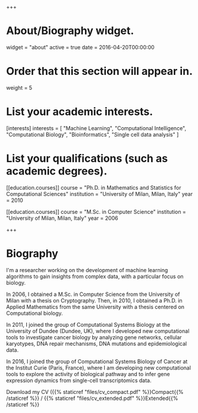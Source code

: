 +++
# About/Biography widget.
widget = "about"
active = true
date = 2016-04-20T00:00:00

# Order that this section will appear in.
weight = 5

# List your academic interests.
[interests]
  interests = [
    "Machine Learning",
    "Computational Intelligence",
    "Computational Biology",
    "Bioinformatics",
    "Single cell data analysis"
  ]

# List your qualifications (such as academic degrees).
[[education.courses]]
  course = "Ph.D. in Mathematics and Statistics for Computational Sciences"
  institution = "University of Milan, Milan, Italy"
  year = 2010

[[education.courses]]
  course = "M.Sc. in Computer Science"
  institution = "University of Milan, Milan, Italy"
  year = 2006
 
+++

# Biography

I'm a researcher working on the development of machine learning algorithms to gain insights from complex data, with a particular focus on biology.

In 2006, I obtained a M.Sc. in Computer Science from the University of Milan with a thesis on Cryptography. Then, in 2010, I obtained a Ph.D. in Applied Mathematics from the same University with a thesis centered on Computational biology.

In 2011, I joined the group of Computational Systems Biology at the University of Dundee (Dundee, UK), where I developed new computational tools to investigate cancer biology by analyzing gene networks, cellular karyotypes, DNA repair mechanisms, DNA mutations and  epidemiological data.

In 2016, I joined the group of Computational Systems Biology of Cancer at the Institut Curie (Paris, France), where I am developing new computational tools to explore the activity of biological pathway and to infer gene expression dynamics from single-cell transcriptomics data.

Download my CV ({{% staticref "files/cv_compact.pdf" %}}Compact{{% /staticref %}} / {{% staticref "files/cv_extended.pdf" %}}Extended{{% /staticref %}}


